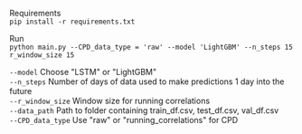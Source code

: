 Requirements \
`pip install -r requirements.txt`

Run\
`python main.py --CPD_data_type = 'raw' --model 'LightGBM' --n_steps 15 r_window_size 15`

`--model` Choose "LSTM" or "LightGBM" \
`--n_steps` Number of days of data used to make predictions 1 day into the future \
`--r_window_size` Window size for running correlations  \
`--data_path` Path to folder containing train_df.csv, test_df.csv, val_df.csv \
`--CPD_data_type` Use "raw" or "running_correlations" for CPD 

